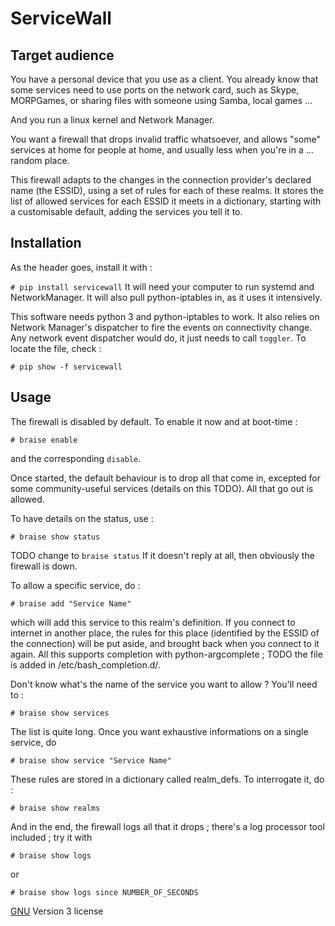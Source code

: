 # ServiceWall

## Target audience

You have a personal device that you use as a client. You already know that some
services need to use ports on the network card, such as Skype, MORPGames, or
sharing files with someone using Samba, local games ...

And you run a linux kernel and Network Manager.

You want a firewall that drops invalid traffic whatsoever, and allows "some"
services at home for people at home, and usually less when you're in a ...
random place.

This firewall adapts to the changes in the connection provider's declared name
(the ESSID), using a set of rules for each of these realms. It stores the list
of allowed services for each ESSID it meets in a dictionary, starting with a
customisable default, adding the services you tell it to.

## Installation

As the header goes, install it with :

 `# pip install servicewall`
It will need your computer to run systemd and NetworkManager. It will also pull
python-iptables in, as it uses it intensively.

This software needs python 3 and python-iptables to work. It also relies on
Network Manager's dispatcher to fire the events on connectivity change. Any network
event dispatcher would do, it just needs to call `toggler`. To locate the file,
check :

  `# pip show -f servicewall`

## Usage

The firewall is disabled by default. To enable it now and at boot-time :

  `# braise enable`

and the corresponding `disable`.

Once started, the default behaviour is to drop all that come in, excepted for
some community-useful services (details on this TODO). All that go out is
allowed.

To have details on the status, use :

  `# braise show status`

TODO change to `braise status`
If it doesn't reply at all, then obviously the firewall is down.

To allow a specific service, do :

  `# braise add "Service Name"`

which will add this service to this realm's definition. If you connect to
internet in another place, the rules for this place (identified by the ESSID of
the connection) will be put aside, and brought back when you connect to it
again. All this supports completion with python-argcomplete ; TODO the file is
added in /etc/bash_completion.d/.

Don't know what's the name of the service you want to allow ? You'll need to :

  `# braise show services`

The list is quite long. Once you want exhaustive informations on a single
service, do

  `# braise show service "Service Name"`

These rules are stored in a dictionary called realm_defs. To interrogate it, do :

  `# braise show realms`

And in the end, the firewall logs all that it drops ; there's a log processor
tool included ; try it with

  `# braise show logs`

or

  `# braise show logs since NUMBER_OF_SECONDS`


[GNU](http://www.gnu.org) Version 3 license
